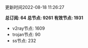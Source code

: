 更新时间2022-08-18 11:26:27

**总订阅: 64**
**总节点: 9261**
**有效节点: 1931**
- v2ray节点: 1609
- trojan节点: 90
- ss节点: 232
